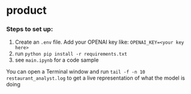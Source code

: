 # product

### Steps to set up:

1. Create an ```.env``` file. Add your OPENAI key like: ```OPENAI_KEY=<your key here>```
2. run ```python pip install -r requirements.txt ```
3. see ```main.ipynb``` for a code sample

You can open a Terminal window and run ```tail -f -n 10 restaurant_analyst.log``` to get a live representation of what the model is doing
